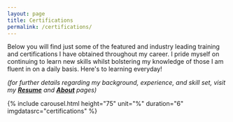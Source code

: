 ```yaml
---
layout: page
title: Certifications
permalink: /certifications/
---
```


Below you will find just some of the featured and industry leading training and certifications I have obtained throughout my career. I pride myself on continuing to learn new skills whilst bolstering my knowledge of those I am fluent in on a daily basis. Here's to learning everyday!

_(for further details regarding my background, experience, and skill set, visit my **[Resume](/resume/)** and **[About](/about/)** pages)_

 {% include carousel.html height="75" unit="%" duration="6" imgdatasrc="certifications" %}
